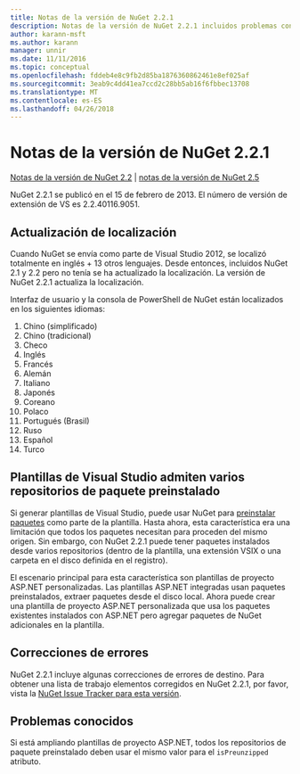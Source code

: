 ```yaml
---
title: Notas de la versión de NuGet 2.2.1
description: Notas de la versión de NuGet 2.2.1 incluidos problemas conocidos, correcciones de errores, las funciones agregadas y dcr.
author: karann-msft
ms.author: karann
manager: unnir
ms.date: 11/11/2016
ms.topic: conceptual
ms.openlocfilehash: fddeb4e8c9fb2d85ba1876360862461e8ef025af
ms.sourcegitcommit: 3eab9c4dd41ea7ccd2c28bb5ab16f6fbbec13708
ms.translationtype: MT
ms.contentlocale: es-ES
ms.lasthandoff: 04/26/2018
---
```

# <a name="nuget-221-release-notes"></a>Notas de la versión de NuGet 2.2.1

[Notas de la versión de NuGet 2.2](../release-notes/nuget-2.2.md) | [notas de la versión de NuGet 2.5](../release-notes/nuget-2.5.md)

NuGet 2.2.1 se publicó en el 15 de febrero de 2013.  El número de versión de extensión de VS es 2.2.40116.9051.

## <a name="localization-refresh"></a>Actualización de localización
Cuando NuGet se envía como parte de Visual Studio 2012, se localizó totalmente en inglés + 13 otros lenguajes.  Desde entonces, incluidos NuGet 2.1 y 2.2 pero no tenía se ha actualizado la localización.  La versión de NuGet 2.2.1 actualiza la localización.

Interfaz de usuario y la consola de PowerShell de NuGet están localizados en los siguientes idiomas:

1. Chino (simplificado)
1. Chino (tradicional)
1. Checo
1. Inglés
1. Francés
1. Alemán
1. Italiano
1. Japonés
1. Coreano
1. Polaco
1. Portugués (Brasil)
1. Ruso
1. Español
1. Turco

## <a name="visual-studio-templates-support-multiple-preinstalled-package-repositories"></a>Plantillas de Visual Studio admiten varios repositorios de paquete preinstalado
Si generar plantillas de Visual Studio, puede usar NuGet para [preinstalar paquetes](../visual-studio-extensibility/visual-studio-templates.md) como parte de la plantilla.  Hasta ahora, esta característica era una limitación que todos los paquetes necesitan para proceden del mismo origen.  Sin embargo, con NuGet 2.2.1 puede tener paquetes instalados desde varios repositorios (dentro de la plantilla, una extensión VSIX o una carpeta en el disco definida en el registro).

El escenario principal para esta característica son plantillas de proyecto ASP.NET personalizadas.  Las plantillas ASP.NET integradas usan paquetes preinstalados, extraer paquetes desde el disco local.  Ahora puede crear una plantilla de proyecto ASP.NET personalizada que usa los paquetes existentes instalados con ASP.NET pero agregar paquetes de NuGet adicionales en la plantilla.

## <a name="bug-fixes"></a>Correcciones de errores
NuGet 2.2.1 incluye algunas correcciones de errores de destino. Para obtener una lista de trabajo elementos corregidos en NuGet 2.2.1, por favor, vista la [NuGet Issue Tracker para esta versión](http://nuget.codeplex.com/workitem/list/advanced?keyword=&status=Closed&type=All&priority=All&release=NuGet%202.2.1&assignedTo=All&component=All&sortField=LastUpdatedDate&sortDirection=Descending&page=0).


## <a name="known-issues"></a>Problemas conocidos

Si está ampliando plantillas de proyecto ASP.NET, todos los repositorios de paquete preinstalado deben usar el mismo valor para el `isPreunzipped` atributo.
